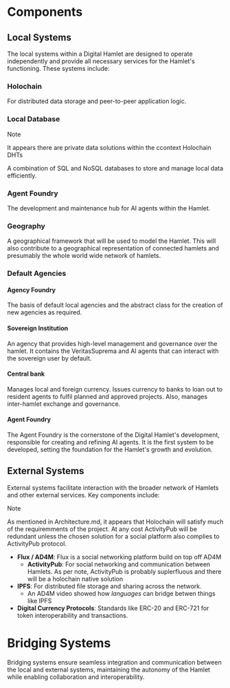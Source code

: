 # Components

## Local Systems

The local systems within a Digital Hamlet are designed to operate independently and provide all necessary services for the Hamlet's functioning. These systems include:

### Holochain

For distributed data storage and peer-to-peer application logic.

### Local Database

>[!NOTE]
>It appears there are private  data solutions within the ccontext Holochain DHTs

A combination of SQL and NoSQL databases to store and manage local data efficiently.

### Agent Foundry

The development and maintenance hub for AI agents within the Hamlet.

### Geography

A geographical framework that will be used to model the Hamlet. This will also contribute to a geographical representation of connected hamlets and presumably the whole world wide network of hamlets.

### Default Agencies 

#### Agency Foundry

The basis of default local agencies and the abstract class for the creation of new agencies as required.

#### Sovereign Institution

An agency that provides high-level management and governance over the hamlet. It contains the VeritasSuprema and AI agents that can interact with the sovereign user by default.

#### Central bank

Manages local and foreign currency. Issues currency to banks to loan out to resident agents to fulfil planned and approved projects. Also, manages inter-hamlet exchange and governance.

#### Agent Foundry

The Agent Foundry is the cornerstone of the Digital Hamlet's development, responsible for creating and refining AI agents. It is the first system to be developed, setting the foundation for the Hamlet's growth and evolution.

## External Systems

External systems facilitate interaction with the broader network of Hamlets and other external services. Key components include:

>[!NOTE]
>As mentioned in Architecture.md, it appears that Holochain will satisfy much of the requiremments of the project. At any cost ActivityPub will be redundant unless the chosen solution for a social platform also complies to ActivityPub protocol.

- **Flux / AD4M**: Flux is a social networking platform build on top off AD4M
  - **ActivityPub**: For social networking and communication between Hamlets. As per note, ActivityPub is probably suplerfluous and there will be a holochain native solution
- **IPFS**: For distributed file storage and sharing across the network.
  - An AD4M video showed how *languages* can bridge betwen things like IPFS
- **Digital Currency Protocols**: Standards like ERC-20 and ERC-721 for token interoperability and transactions.

# Bridging Systems

Bridging systems ensure seamless integration and communication between the local and external systems, maintaining the autonomy of the Hamlet while enabling collaboration and interoperability.

